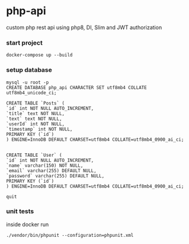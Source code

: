 # php-api

custom php rest api using php8, DI, Slim and JWT authorization

### start project
```
docker-compose up --build
```

### setup database
```MYSQL
mysql -u root -p
CREATE DATABASE php_api CHARACTER SET utf8mb4 COLLATE utf8mb4_unicode_ci;

CREATE TABLE `Posts` (
`id` int NOT NULL AUTO_INCREMENT,
`title` text NOT NULL,
`text` text NOT NULL,
`userId` int NOT NULL,
`timestamp` int NOT NULL,
PRIMARY KEY (`id`)
) ENGINE=InnoDB DEFAULT CHARSET=utf8mb4 COLLATE=utf8mb4_0900_ai_ci;


CREATE TABLE `User` (
`id` int NOT NULL AUTO_INCREMENT,
`name` varchar(150) NOT NULL,
`email` varchar(255) DEFAULT NULL,
`password` varchar(255) DEFAULT NULL,
PRIMARY KEY (`id`)
) ENGINE=InnoDB DEFAULT CHARSET=utf8mb4 COLLATE=utf8mb4_0900_ai_ci;

quit
```

### unit tests
inside docker run
```
./vendor/bin/phpunit --configuration=phpunit.xml    
```
